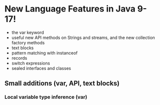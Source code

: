 # New Language Features in Java 9-17!
- the var keyword
- useful new API methods on Strings and streams, and the new collection factory methods
- text blocks
- pattern matching with instanceof
- records
- switch expressions
- sealed interfaces and classes

## Small additions (var, API, text blocks)
### Local variable type inference (var)
